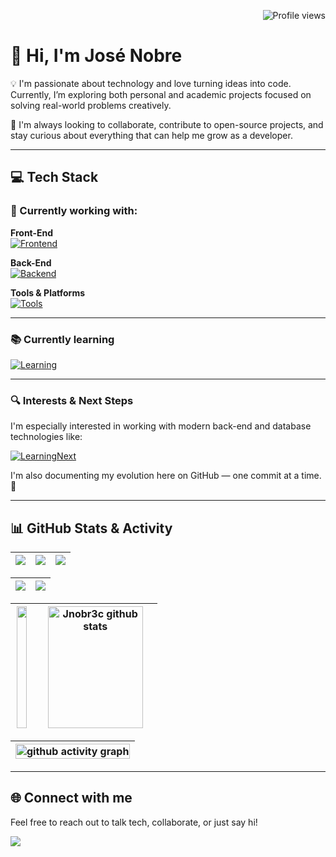 <p align="right">
  <img src="https://komarev.com/ghpvc/?username=jnobr3c&color=ff0000" alt="Profile views" />
</p>

# 👋 Hi, I'm José Nobre

💡 I'm passionate about technology and love turning ideas into code. Currently, I’m exploring both personal and academic projects focused on solving real-world problems creatively.

🎯 I'm always looking to collaborate, contribute to open-source projects, and stay curious about everything that can help me grow as a developer.

---

## 💻 Tech Stack

### 🚀 Currently working with:
**Front-End**  
[![Frontend](https://skillicons.dev/icons?i=java,html,css,bootstrap&theme=dark)](https://skillicons.dev)

**Back-End**  
[![Backend](https://skillicons.dev/icons?i=docker,sqlite,mysql,firebase&theme=dark)](https://skillicons.dev)

**Tools & Platforms**  
[![Tools](https://skillicons.dev/icons?i=androidstudio,eclipse,git,gitlab,vscode,postman&theme=dark)](https://skillicons.dev)

---

### 📚 Currently learning
[![Learning](https://skillicons.dev/icons?i=graphql,nodejs,vuetify,apollo,npm&theme=dark)](https://skillicons.dev)

---

### 🔍 Interests & Next Steps
I'm especially interested in working with modern back-end and database technologies like:

[![LearningNext](https://skillicons.dev/icons?i=kotlin,mongodb,postgres&theme=dark&perline=9)](https://skillicons.dev)

I'm also documenting my evolution here on GitHub — one commit at a time. 🚀

---

## 📊 GitHub Stats & Activity

| ![](http://github-profile-summary-cards.vercel.app/api/cards/stats?username=jnobr3c&theme=nord_dark) | ![](http://github-profile-summary-cards.vercel.app/api/cards/repos-per-language?username=jnobr3c&hide=Html&theme=nord_dark) | ![](http://github-profile-summary-cards.vercel.app/api/cards/most-commit-language?username=jnobr3c&theme=nord_dark) |
| :-: | :-: | :-: |

| ![](http://github-profile-summary-cards.vercel.app/api/cards/profile-details?username=jnobr3c&theme=nord_dark) | ![](https://github-readme-streak-stats.herokuapp.com/?user=jnobr3c&hide_border=true&date_format=M%20j%5B%2C%20Y%5D&background=2D3742&stroke=2D3742&ring=6bbbca&fire=6bbbca&currStreakNum=fff&sideNums=6bbbca&currStreakLabel=6bbbca&sideLabels=fff&dates=fff) |
| :-: | :-: |

|<img width="91%" height="195px" src="https://github-readme-stats.vercel.app/api/top-langs/?username=jnobr3c&layout=compact&hide_border=true&title_color=4682B4&text_color=4682B4&bg_color=0d1117" />|<img width="91%" height="195px" src="https://github-readme-stats.vercel.app/api?username=jnobr3c&show_icons=true&count_private=true&hide_border=true&title_color=4682B4&icon_color=4682B4&text_color=c9d1d9&bg_color=0d1117" alt="Jnobr3c github stats" />|
| :-: | :-: |

|<img src="https://github-readme-activity-graph.vercel.app/graph?username=jnobr3c&theme=tokyo-night" width="100%" alt="github activity graph"/>|
| :-: |

---

## 🌐 Connect with me

Feel free to reach out to talk tech, collaborate, or just say hi!

[<img src="https://img.shields.io/badge/-LinkedIn-%230077B5?style=for-the-badge&logo=linkedin&logoColor=white" target="_blank">](https://www.linkedin.com/in/josé-nobrec/)

<!--
<img width="35%" align="left" alt="Github" src="https://github.githubassets.com/assets/profile-first-issue-dark-b8dbb02687b2.svg"/>
<img width="35%" align="left" alt="Github" src="https://github.githubassets.com/assets/profile-joined-github-dark-6369d0efb8b9.svg"/>


 📫 How to reach me [Nobr3c]([https://github.com/](https://linktr.ee/nobre_81)) -->

<!--
<p align="center">:round_pushpin: Contagem de visitantes</p>
<div align="center">
                      <a href="https://github.com/nobr3c">
    <img alt="visitors counter" src="https://profile-counter.glitch.me/nobr3c/count.svg">
   </div> -->


<!--

- 💞️ I’m looking to collaborate on ...
-

<p align="center">:round_pushpin: Contagem de visitantes</p>
<div align="center">
                      <a href="https://github.com/nobr3c">
    <img alt="visitors counter" src="https://profile-counter.glitch.me/nobr3c/count.svg">
   </div> 

<!---
nobr3c/nobr3c is a ✨ special ✨ repository because its `README.md` (this file) appears on your GitHub profile.
You can click the Preview link to take a look at your changes.

-->
